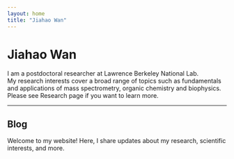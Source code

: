 ```yaml
---
layout: home
title: "Jiahao Wan"
---
```


# Jiahao Wan

I am a postdoctoral researcher at Lawrence Berkeley National Lab.  
My research interests cover a broad range of topics such as fundamentals and applications of mass spectrometry, organic chemistry and biophysics. Please see Research page if you want to learn more.

---

## Blog

Welcome to my website! Here, I share updates about my research, scientific interests, and more.

<!-- The list of posts will appear below automatically if you create posts in _posts/ -->
